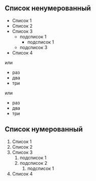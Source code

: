 ## Список ненумерованный

- Список 1
- Список 2
- Список 3
  - подсписок 1
    - подсписок 1
  - подсписок 3
- Список 4

или

- раз
- два
- три

или

- раз
- два
- три

## Список нумерованный

1. Список 1
1. Список 2
1. Список 3
   1. подсписок 1
   1. подсписок 2
      1. подсписок 1
1. Список 4

